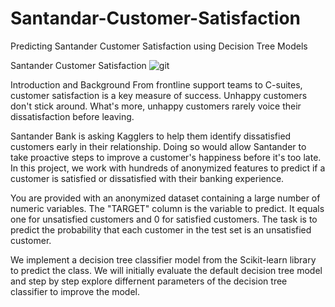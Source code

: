 # Santandar-Customer-Satisfaction
Predicting Santander Customer Satisfaction using Decision Tree Models

Santander Customer Satisfaction
![git](https://user-images.githubusercontent.com/112804900/194742888-ca4354d1-03ca-43c6-8564-d427460ffb7d.png)

Introduction and Background
From frontline support teams to C-suites, customer satisfaction is a key measure of success. Unhappy customers don't stick around. What's more, unhappy customers rarely voice their dissatisfaction before leaving.

Santander Bank is asking Kagglers to help them identify dissatisfied customers early in their relationship. Doing so would allow Santander to take proactive steps to improve a customer's happiness before it's too late.
In this project, we work with hundreds of anonymized features to predict if a customer is satisfied or dissatisfied with their banking experience.

You are provided with an anonymized dataset containing a large number of numeric variables. The "TARGET" column is the variable to predict. It equals one for unsatisfied customers and 0 for satisfied customers.
The task is to predict the probability that each customer in the test set is an unsatisfied customer.

We implement a decision tree classifier model from the Scikit-learn library to predict the class. We will initially evaluate the default decision tree model and step by step explore differnent parameters of the decision tree classifier to improve the model.
